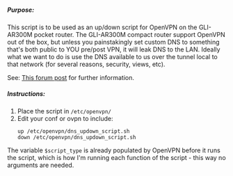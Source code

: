 ##### Purpose:

This script is to be used as an up/down script for OpenVPN on the GLI-AR300M pocket router. The GLI-AR300M compact router support OpenVPN out of the box, but unless you painstakingly set custom DNS to something that's both public to YOU pre/post VPN, it will leak DNS to the LAN. Ideally what we want to do is use the DNS available to us over the tunnel local to that network (for several reasons, security, views, etc).

See: [This forum post](https://www.gl-inet.com/forums/topic/dns-not-changing-after-openvpn-connection-starts/#post-70471) for further information. 

##### Instructions:

1. Place the script in `/etc/openvpn/`
2. Edit your conf or ovpn to include:
   ```
   up /etc/openvpn/dns_updown_script.sh
   down /etc/openvpn/dns_updown_script.sh
   ```
  
 The variable `$script_type` is already populated by OpenVPN before it runs the script, which is how I'm running each function of the script - this way no arguments are needed.
 
 
